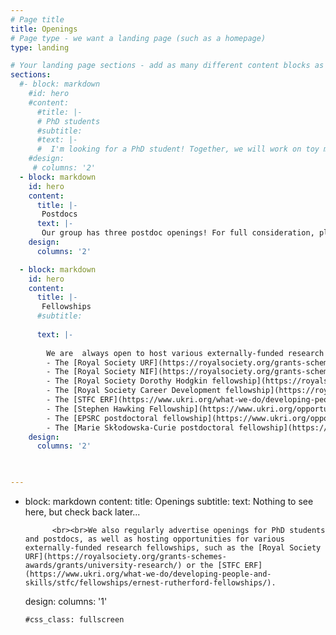 ```yaml
---
# Page title
title: Openings
# Page type - we want a landing page (such as a homepage)
type: landing

# Your landing page sections - add as many different content blocks as you like
sections:
  #- block: markdown
    #id: hero
    #content:
      #title: |-
      # PhD students 
      #subtitle: 
      #text: |-
      #  I'm looking for a PhD student! Together, we will work on toy models of cosmology and de Sitter space. Follow [this link](https://www.findaphd.com/phds/project/de-sitter-matrix-models-and-field-theory/?p164302) for more information and instructions on how to apply.
    #design:
     # columns: '2'
  - block: markdown
    id: hero
    content:
      title: |-
       Postdocs
      text: |-
       Our group has three postdoc openings! For full consideration, please submit applications on *both* [AJO](https://academicjobsonline.org/ajo/jobs/28892) and on QMUL's [jobs website](https://qmul-jobs.tal.net/vx/mobile-0/appcentre-ext/brand-4/candidate/so/pm/1/pl/3/opp/4133-Postdoctoral-Research-Assistant-x-3/en-GB). Deadline is ***November 27th, 2024***.
    design:
      columns: '2'

  - block: markdown
    id: hero
    content:
      title: |-
       Fellowships
      #subtitle: 
       
      text: |-
       
        We are  always open to host various externally-funded research fellowships, such as: 
        - The [Royal Society URF](https://royalsociety.org/grants-schemes-awards/grants/university-research/) (long-term, 8 years)
        - The [Royal Society NIF](https://royalsociety.org/grants-schemes-awards/grants/newton-international/) (for non-UK applicants, 3 years)
        - The [Royal Society Dorothy Hodgkin fellowship](https://royalsociety.org/grants-schemes-awards/grants/dorothy-hodgkin-fellowship/) (for people with special caring responsibilities, 8 years)
        - The [Royal Society Career Development fellowship](https://royalsociety.org/grants-schemes-awards/grants/career-development-fellowship/) (for scientists of black heritage, 4 years)
        - The [STFC ERF](https://www.ukri.org/what-we-do/developing-people-and-skills/stfc/fellowships/ernest-rutherford-fellowships/) (5 years)
        - The [Stephen Hawking Fellowship](https://www.ukri.org/opportunity/stephen-hawking-postdoctoral-fellowship/) (3 years)
        - The [EPSRC postdoctoral fellowship](https://www.ukri.org/opportunity/epsrc-post-doctoral-fellowships-dec-2023-responsive-mode/) (3 years)
        - The [Marie Skłodowska-Curie postdoctoral fellowship](https://marie-sklodowska-curie-actions.ec.europa.eu/actions/postdoctoral-fellowships) (for non-UK applicants, 2 years)
    design:
      columns: '2'
  


---
```

- block: markdown
    content:
      title: Openings
      subtitle: 
      text: Nothing to see here, but check back later... 
            
            <br><br>We also regularly advertise openings for PhD students and postdocs, as well as hosting opportunities for various externally-funded research fellowships, such as the [Royal Society URF](https://royalsociety.org/grants-schemes-awards/grants/university-research/) or the [STFC ERF](https://www.ukri.org/what-we-do/developing-people-and-skills/stfc/fellowships/ernest-rutherford-fellowships/).
    design:
      columns: '1'
      
      #css_class: fullscreen

